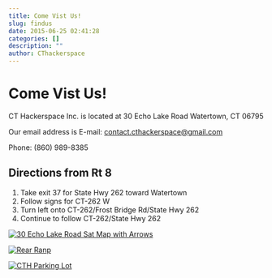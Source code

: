```yaml
---
title: Come Vist Us!
slug: findus
date: 2015-06-25 02:41:28
categories: []
description: ""
author: CThackerspace
---
```


# Come Vist Us!

CT Hackerspace Inc. is located at 30 Echo Lake Road Watertown, CT 06795

Our email address is E-mail: contact.cthackerspace@gmail.com

Phone: (860) 989-8385

## Directions from Rt 8

1. Take exit 37 for State Hwy 262 toward Watertown
2. Follow signs for CT-262 W
3. Turn left onto CT-262/Frost Bridge Rd/State Hwy 262
4. Continue to follow CT-262/State Hwy 262

[![30 Echo Lake Road Sat Map with Arrows](/uploads/2015/06/30-Echo-Lake-Road-Sat-Map-with-Arrows-300x151.png)](/uploads/2015/06/30-Echo-Lake-Road-Sat-Map-with-Arrows.png)

[![Rear Ranp](/uploads/2020/06/rear-ramp.jpg)](/uploads/2020/06/rear-ramp.jpg)

[![CTH Parking Lot](/uploads/2020/06/cth-parking-lot.jpg)](/uploads/2020/06/cth-parking-lot.jpg)
